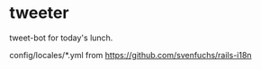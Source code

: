 tweeter
=======

tweet-bot for today's lunch.

config/locales/*.yml from https://github.com/svenfuchs/rails-i18n

